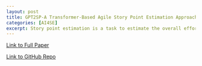 ```yaml
---
layout: post
title: GPT2SP-A Transformer-Based Agile Story Point Estimation Approach
categories: [AI4SE]
excerpt: Story point estimation is a task to estimate the overall effort required to fully implement a product backlog item. Various estimation approaches (e.g., Planning Poker, Analogy, and expert judgment) are widely-used, yet they are still inaccurate and may be subjective, leading to ineffective sprint planning. Recent work proposed Deep-SE, a deep learning-based Agile story point estimation approach, yet it is still inaccurate, not transferable to other projects, and not interpretable. In this paper, we propose GPT2SP, a Transformer-based Agile Story Point Estimation approach. Our GPT2SP employs a GPT-2 pre-trained language model with a GPT-2 Transformer-based architecture, allowing our GPT2SP models to better capture the relationship among words while considering the context surrounding a given word and its position in the sequence and be transferable to other projects, while being interpretable. Through an extensive evaluation on 23,313 issues that span across 16 open-source software projects with 10 existing baseline approaches for within- and cross-project scenarios, our results show that our GPT2SP approach achieves a median MAE of 1.16, which is (1) 34%-57% more accurate than existing baseline approaches for within-project estimations; (2) 39%-49% more accurate than existing baseline approaches for cross-project estimations. The ablation study also shows that the GPT-2 architecture used in our approach substantially improves Deep-SE by 6%-47%, highlighting the significant advancement of the AI for Agile story point estimation. Finally, we develop a proof-of-concept tool to help practitioners better understand the most important words that contributed to the story point estimation of the given issue with the best supporting examples from past estimates. Our survey study with 16 Agile practitioners shows that the story point estimation task is perceived as an extremely challenging task. In addition, our AI-based story point estimation with explanations is perceived as more useful and trustworthy than without explanations, highlighting the practical need of our Explainable AI-based story point estimation approach.
---
```


[Link to Full Paper](https://MichaelFu1998-create.github.io/papers/gpt2sp.pdf)

[Link to GitHub Repo](https://github.com/awsm-research/gpt2sp)